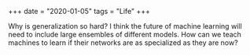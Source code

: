 +++
date = "2020-01-05"
tags = "Life"
+++

Why is generalization so hard? I think the future of machine learning will need to include large ensembles of different models. How can we teach machines to learn if their networks are as specialized as they are now?